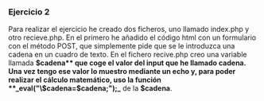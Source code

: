 ### Ejercicio 2


Para realizar el ejercicio he creado dos ficheros, uno llamado index.php y otro recieve.php. En el primero he añadido el
código html con un formulario con el método POST, que simplemente pide que se le introduzca una cadena en un cuadro de texto.
En el fichero recive.php creo una variable llamada **$cadena** que coge el valor del input que he llamado cadena. Una vez tengo
ese valor lo muestro mediante un echo y, para poder realizar el cálculo matemático, uso la función **_eval("\$cadena=$cadena;");_** de la **$cadena**.